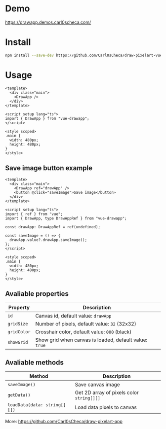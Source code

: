 # Demo

https://drawapp.demos.carl0scheca.com/

# Install

```bash
npm install --save-dev https://github.com/Carl0sCheca/draw-pixelart-vue-component
```

# Usage

```vue
<template>
  <div class="main">
    <DrawApp />
  </div>
</template>

<script setup lang="ts">
import { DrawApp } from "vue-drawapp";
</script>

<style scoped>
.main {
  width: 480px;
  height: 480px;
}
</style>
```

## Save image button example

```vue
<template>
  <div class="main">
    <DrawApp ref="drawApp" />
    <button @click="saveImage">Save image</button>
  </div>
</template>

<script setup lang="ts">
import { ref } from "vue";
import { DrawApp, type DrawAppRef } from "vue-drawapp";

const drawApp: DrawAppRef = ref(undefined);

const saveImage = () => {
  drawApp.value?.drawApp.saveImage();
};
</script>

<style scoped>
.main {
  width: 480px;
  height: 480px;
}
</style>
```

## Avaliable properties

| Property    | Description                                            |
| ----------- | ------------------------------------------------------ |
| `id`        | Canvas id, default value: `drawApp`                    |
| `gridSize`  | Number of pixels, default value: `32` (32x32)          |
| `gridColor` | Crosshair color, default value: `000` (black)          |
| `showGrid`  | Show grid when canvas is loaded, default value: `true` |

## Avaliable methods

| Method                       | Description                               |
| ---------------------------- | ----------------------------------------- |
| `saveImage()`                | Save canvas image                         |
| `getData()`                  | Get 2D array of pixels color `string[][]` |
| `loadData(data: string[][])` | Load data pixels to canvas                |

More: https://github.com/Carl0sCheca/draw-pixelart-app
